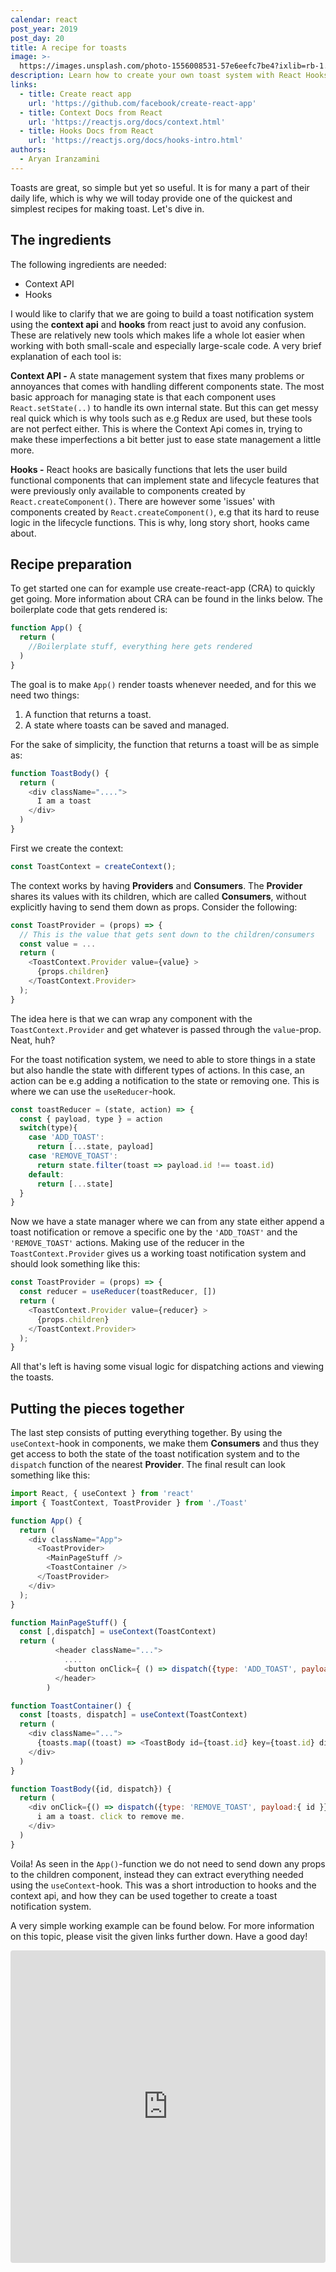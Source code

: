 ```yaml
---
calendar: react
post_year: 2019
post_day: 20
title: A recipe for toasts
image: >-
  https://images.unsplash.com/photo-1556008531-57e6eefc7be4?ixlib=rb-1.2.1&ixid=eyJhcHBfaWQiOjEyMDd9&auto=format&fit=crop&w=2539&q=80
description: Learn how to create your own toast system with React Hooks and Context API
links:
  - title: Create react app
    url: 'https://github.com/facebook/create-react-app'
  - title: Context Docs from React
    url: 'https://reactjs.org/docs/context.html'
  - title: Hooks Docs from React
    url: 'https://reactjs.org/docs/hooks-intro.html'
authors:
  - Aryan Iranzamini
---
```

Toasts are great, so simple but yet so useful. It is for many a part of their daily life, which is why we will today provide one of the quickest and simplest recipes for making toast. Let's dive in.

## The ingredients

The following ingredients are needed:

* Context API
* Hooks

I would like to clarify that we are going to build a toast notification system using the **context api** and **hooks** from react just to avoid any confusion. These are relatively new tools which makes life a whole lot easier when working with both small-scale and especially large-scale code. A very brief explanation of each tool is:

**Context API -** A state management system that fixes many problems or annoyances that comes with handling different components state. The most basic approach for managing state is that each component uses `React.setState(..)` to handle its own internal state. But this can get messy real quick which is why tools such as e.g Redux are used, but these tools are not perfect either. This is where the Context Api comes in, trying to make these imperfections a bit better just to ease state management a little more.

**Hooks -** React hooks are basically functions that lets the user build functional components that can implement state and lifecycle features that were previously only available to components created by `React.createComponent()`. There are however some 'issues' with components created by `React.createComponent()`, e.g that its hard to reuse logic in the lifecycle functions. This is why, long story short, hooks came about.

## Recipe preparation

To get started one can for example use create-react-app (CRA) to quickly get going. More information about CRA can be found in the links below. The boilerplate code that gets rendered is:

```js
function App() {
  return (
    //Boilerplate stuff, everything here gets rendered
  )
}
```

The goal is to make `App()` render toasts whenever needed, and for this we need two things:

1. A function that returns a toast.
2. A state where toasts can be saved and managed.

For the sake of simplicity, the function that returns a toast will be as simple as:

```js
function ToastBody() {
  return (
    <div className="....">
      I am a toast
    </div>
  )
}
```

First we create the context:

```js
const ToastContext = createContext();
```

The context works by having **Providers** and **Consumers**. The **Provider** shares its values with its children, which are called **Consumers**, without explicitly having to send them down as props. Consider the following:

```js
const ToastProvider = (props) => {
  // This is the value that gets sent down to the children/consumers
  const value = ... 
  return (
    <ToastContext.Provider value={value} >
      {props.children}
    </ToastContext.Provider>
  );
}
```

The idea here is that we can wrap any component with the `ToastContext.Provider`   and get whatever is passed through the `value`-prop. Neat, huh?

For the toast notification system, we need to able to store things in a state but also handle the state with different types of actions. In this case, an action can be e.g adding a notification to the state or removing one. This is where we can use the `useReducer`-hook.

```js
const toastReducer = (state, action) => {
  const { payload, type } = action
  switch(type){
    case 'ADD_TOAST':
      return [...state, payload]
    case 'REMOVE_TOAST':
      return state.filter(toast => payload.id !== toast.id)
    default:
      return [...state]
  }
}
```

Now we have a state manager where we can from any state either append a toast notification or remove a specific one by the `'ADD_TOAST'` and the `'REMOVE_TOAST'` actions. Making use of the reducer in the `ToastContext.Provider` gives us a working toast notification system and should look something like this:

```js
const ToastProvider = (props) => {
  const reducer = useReducer(toastReducer, [])
  return (
    <ToastContext.Provider value={reducer} >
      {props.children}
    </ToastContext.Provider>
  );
}
```

All that's left is having some visual logic for dispatching actions and viewing the toasts.

## Putting the pieces together

The last step consists of putting everything together. By using the `useContext`-hook in components, we make them **Consumers** and thus they get access to both the state of the toast notification system and to the `dispatch` function of the nearest **Provider**. The final result can look something like this:

```js
import React, { useContext } from 'react'
import { ToastContext, ToastProvider } from './Toast'

function App() {
  return (
    <div className="App">
      <ToastProvider>
        <MainPageStuff />
        <ToastContainer />
      </ToastProvider>
    </div>
  );
}

function MainPageStuff() {
  const [,dispatch] = useContext(ToastContext)
  return (
          <header className="...">
            ....
            <button onClick={ () => dispatch({type: 'ADD_TOAST', payload: {id:Math.random()}})} className="...">Add a Toast!</button>
          </header>
        )

function ToastContainer() {
  const [toasts, dispatch] = useContext(ToastContext)
  return (
    <div className="...">
      {toasts.map((toast) => <ToastBody id={toast.id} key={toast.id} dispatch={dispatch}/>)}
    </div>
  )
}

function ToastBody({id, dispatch}) {
  return (
    <div onClick={() => dispatch({type: 'REMOVE_TOAST', payload:{ id }})}  className="...">
      i am a toast. click to remove me.
    </div>
  )
}
```

Voila! As seen in the `App()`-function we do not need to send down any props to the children component, instead they can extract everything needed using the `useContext`-hook. This was a short introduction to hooks and the context api, and how they can be used together to create a toast notification system.

A very simple working example can be found below. For more information on this topic, please visit the given links further down. Have a good day!

<iframe
     src="https://codesandbox.io/embed/polished-bird-yx7ym?fontsize=14&hidenavigation=1&theme=dark"
     style="width:100%; height:500px; border:0; border-radius: 4px; overflow:hidden;"
     title="polished-bird-yx7ym"
     allow="geolocation; microphone; camera; midi; vr; accelerometer; gyroscope; payment; ambient-light-sensor; encrypted-media; usb"
     sandbox="allow-modals allow-forms allow-popups allow-scripts allow-same-origin"
   ></iframe>
